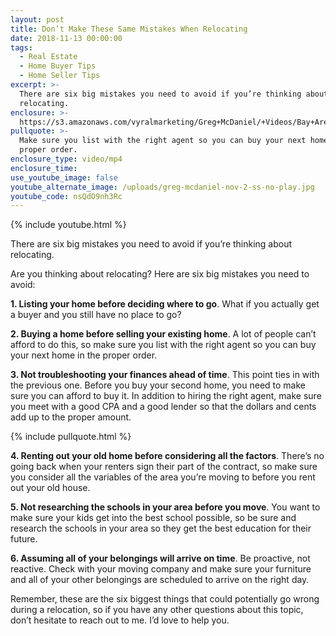 ```yaml
---
layout: post
title: Don’t Make These Same Mistakes When Relocating
date: 2018-11-13 00:00:00
tags:
  - Real Estate
  - Home Buyer Tips
  - Home Seller Tips
excerpt: >-
  There are six big mistakes you need to avoid if you’re thinking about
  relocating.
enclosure: >-
  https://s3.amazonaws.com/vyralmarketing/Greg+McDaniel/+Videos/Bay+Area+Real+Estate+Agent+-+Dont+Make+These+Same+Mistakes+When+Relocating.mp4
pullquote: >-
  Make sure you list with the right agent so you can buy your next home in the
  proper order.
enclosure_type: video/mp4
enclosure_time:
use_youtube_image: false
youtube_alternate_image: /uploads/greg-mcdaniel-nov-2-ss-no-play.jpg
youtube_code: nsQdO9nh3Rc
---
```


{% include youtube.html %}

There are six big mistakes you need to avoid if you’re thinking about relocating.

Are you thinking about relocating? Here are six big mistakes you need to avoid:

**1. Listing your home before deciding where to go**. What if you actually get a buyer and you still have no place to go?

**2. Buying a home before selling your existing home**. A lot of people can’t afford to do this, so make sure you list with the right agent so you can buy your next home in the proper order.

**3. Not troubleshooting your finances ahead of time**. This point ties in with the previous one. Before you buy your second home, you need to make sure you can afford to buy it. In addition to hiring the right agent, make sure you meet with a good CPA and a good lender so that the dollars and cents add up to the proper amount.

{% include pullquote.html %}

**4. Renting out your old home before considering all the factors**. There’s no going back when your renters sign their part of the contract, so make sure you consider all the variables of the area you’re moving to before you rent out your old house.&nbsp;

**5. Not researching the schools in your area before you move**. You want to make sure your kids get into the best school possible, so be sure and research the schools in your area so they get the best education for their future.&nbsp;

**6. Assuming all of your belongings will arrive on time**. Be proactive, not reactive. Check with your moving company and make sure your furniture and all of your other belongings are scheduled to arrive on the right day.&nbsp;

Remember, these are the six biggest things that could potentially go wrong during a relocation, so if you have any other questions about this topic, don’t hesitate to reach out to me. I’d love to help you.